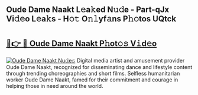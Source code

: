 ## Oude Dame Naakt L𝚎a𝚔ed N𝚞𝚍e - Part-qJx Vi𝚍𝚎o L𝚎a𝚔s - H𝚘𝚝 O𝚗𝚕yf𝚊ns P𝚑𝚘tos UQtck

# <h2><a href="http://kf48ln.oniu.top/?m=Oude+Dame+Naakt">🔗👉 🔴 Oude Dame Naakt P𝚑ot𝚘𝚜 V𝚒d𝚎o</a></h2>

[![Oude Dame Naakt Nu𝚍e𝚜](https://i.imgur.com/0qMVB7G.gif)](http://kf48ln.oniu.top/?m=Oude+Dame+Naakt)
Digital media artist and amusement provider Oude Dame Naakt, recognized for disseminating dance and lifestyle content through trending choreographies and short films. Selfless humanitarian worker Oude Dame Naakt, famed for their commitment and courage in helping those in need around the world.  
